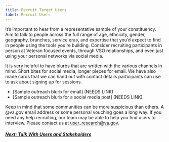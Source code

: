 ```yaml
---
title: Recruit Target Users
label: Recruit Users
---
```

It’s important to hear from a representative sample of your constituency. Aim to talk to people across the full range of age, ethnicity, gender, geography, branches, service eras, and expertise that you’d expect to find in people using the tools you’re building. Consider recruiting participants in person at Veteran focused events, through VSO relationships, and even just using your personal networks via social media.

It is very helpful to have blurbs that are written with the various channels in mind. Short bites for social media, longer pieces for email. We have also made cards that we can hand out with contact details participants can use to ask about signing up for sessions.
- [Sample outreach blurb for email] (NEEDS LINK)
- [Sample outreach blurb for a social media post] (NEEDS LINK)

Keep in mind that some communities can be more suspicious than others. A @va.gov email address or some personal vouching goes a long way. If you need any help recruiting, our team may be able to help you find users to interview. Please contact us at user_research@va.gov.

<!-- Next Button -->
<a href='./talk-with-users-and-stakeholders'><div class="next-button"><h5 class="next-text">Next: Talk With Users and Stakeholders</h5></div></a>
